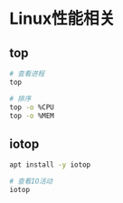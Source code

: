 # Linux性能相关





## top

```bash
# 查看进程
top

# 排序
top -o %CPU
top -o %MEM
```





## iotop

```bash
apt install -y iotop

# 查看IO活动
iotop
```

